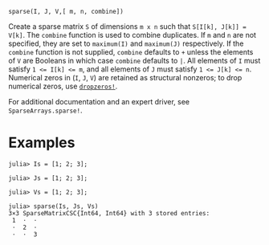 ```
sparse(I, J, V,[ m, n, combine])
```

Create a sparse matrix `S` of dimensions `m x n` such that `S[I[k], J[k]] = V[k]`. The `combine` function is used to combine duplicates. If `m` and `n` are not specified, they are set to `maximum(I)` and `maximum(J)` respectively. If the `combine` function is not supplied, `combine` defaults to `+` unless the elements of `V` are Booleans in which case `combine` defaults to `|`. All elements of `I` must satisfy `1 <= I[k] <= m`, and all elements of `J` must satisfy `1 <= J[k] <= n`. Numerical zeros in (`I`, `J`, `V`) are retained as structural nonzeros; to drop numerical zeros, use [`dropzeros!`](@ref).

For additional documentation and an expert driver, see `SparseArrays.sparse!`.

# Examples

```jldoctest
julia> Is = [1; 2; 3];

julia> Js = [1; 2; 3];

julia> Vs = [1; 2; 3];

julia> sparse(Is, Js, Vs)
3×3 SparseMatrixCSC{Int64, Int64} with 3 stored entries:
 1  ⋅  ⋅
 ⋅  2  ⋅
 ⋅  ⋅  3
```
